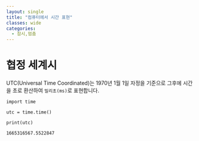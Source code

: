 ```yaml
---
layout: single
title: "컴퓨터에서 시간 표현"
classes: wide
categories:
  - 잠시,멈춤
---
```


# 협정 세계시
UTC(Universal Time Coordinated)는 1970년 1월 1일 자정을 기준으로 그후에 시간을 초로 환산하여 `밀리초(ms)`로 표현합니다.

```
import time

utc = time.time()

print(utc)
```

```
1665316567.5522847
```
